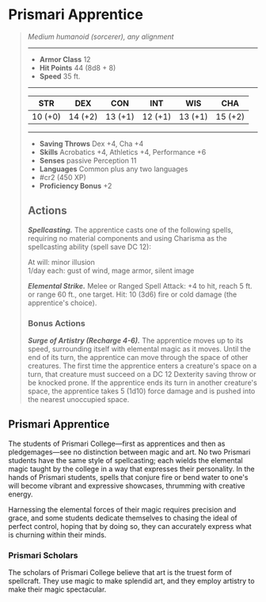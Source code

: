 # Prismari Apprentice
>*Medium humanoid (sorcerer), any alignment*
>___
>- **Armor Class** 12
>- **Hit Points** 44 (8d8 + 8)
>- **Speed** 35 ft.
>___
>|STR|DEX|CON|INT|WIS|CHA|
>|:---:|:---:|:---:|:---:|:---:|:---:|
>|10 (+0)|14 (+2)|13 (+1)|12 (+1)|13 (+1)|15 (+2)|
>___
>- **Saving Throws** Dex +4, Cha +4
>- **Skills** Acrobatics +4, Athletics +4, Performance +6
>- **Senses** passive Perception 11
>- **Languages** Common plus any two languages
>- #cr2 (450 XP)
>- **Proficiency Bonus** +2
>## Actions
>***Spellcasting.*** The apprentice casts one of the following spells, requiring no material components and using Charisma as the spellcasting ability (spell save DC 12):  
>
>At will: minor illusion  
>1/day each: gust of wind, mage armor, silent image  
>
>
>***Elemental Strike.*** Melee  or Ranged Spell Attack: +4 to hit, reach 5 ft. or range 60 ft., one target. Hit: 10 (3d6) fire or cold damage (the apprentice's choice).  
>
>### Bonus Actions
>***Surge of Artistry (Recharge 4-6).*** The apprentice moves up to its speed, surrounding itself with elemental magic as it moves. Until the end of its turn, the apprentice can move through the space of other creatures. The first time the apprentice enters a creature's space on a turn, that creature must succeed on a DC 12 Dexterity saving throw or be knocked prone. If the apprentice ends its turn in another creature's space, the apprentice takes 5 (1d10) force damage and is pushed into the nearest unoccupied space.

## Prismari Apprentice

The students of Prismari College—first as apprentices and then as pledgemages—see no distinction between magic and art. No two Prismari students have the same style of spellcasting; each wields the elemental magic taught by the college in a way that expresses their personality. In the hands of Prismari students, spells that conjure fire or bend water to one's will become vibrant and expressive showcases, thrumming with creative energy.

Harnessing the elemental forces of their magic requires precision and grace, and some students dedicate themselves to chasing the ideal of perfect control, hoping that by doing so, they can accurately express what is churning within their minds.

### Prismari Scholars
The scholars of Prismari College believe that art is the truest form of spellcraft. They use magic to make splendid art, and they employ artistry to make their magic spectacular.